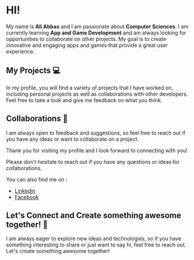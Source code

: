 # HI!

My name is **Ali Abbas** and I am passionate about **Computer Sciences**. I am currently learning **App and Game Development** and am always looking for opportunities to collaborate on other projects. My goal is to create innovative and engaging apps and games that provide a great user experience.

## My Projects 💻
In my profile, you will find a variety of projects that I have worked on, including personal projects as well as collaborations with other developers. Feel free to take a look and give me feedback on what you think.

## Collaborations 🤝
I am always open to feedback and suggestions, so feel free to reach out if you have any ideas or want to collaborate on a project.

Thank you for visiting my profile and I look forward to connecting with you!

Please don't hesitate to reach out if you have any questions or ideas for collaborations.

You can also find me on : 
- [Linkedin](https://www.linkedin.com/in/alinagari/)
- [Facebook](https://www.facebook.com/aliinagari/)

## Let's Connect and Create something awesome together! 🚀

I am always eager to explore new ideas and technologies, so if you have something interesting to share or just want to say hi, feel free to reach out. Let's create something awesome together!


<!---
AliAbbas-Nagari/AliAbbas-Nagari is a ✨ special ✨ repository because its `README.md` (this file) appears on your GitHub profile.
You can click the Preview link to take a look at your changes.
--->
